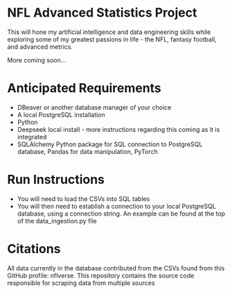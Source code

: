 # NFL Advanced Statistics Project

This will hone my artificial intelligence and data engineering skills while exploring some of my greatest passions in life - the NFL, fantasy football, and advanced metrics.

More coming soon...

# Anticipated Requirements
* DBeaver or another database manager of your choice
* A local PostgreSQL installation
* Python
* Deepseek local install - more instructions regarding this coming as it is integrated
* SQLAlchemy Python package for SQL connection to PostgreSQL database, Pandas for data manipulation, PyTorch

# Run Instructions
* You will need to load the CSVs into SQL tables
* You will then need to establish a connection to your local PostgreSQL database, using a connection string. An example can be found at the top of the data_ingestion.py file

# Citations
All data currently in the database contributed from the CSVs found from this GitHub profile: nflverse. This repository contains the source code responsible for scraping data from multiple sources
